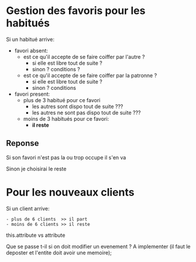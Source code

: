 # Gestion des favoris pour les habitués

Si un habitué arrive:

 + favori absent:
 	- est ce qu'il accepte de se faire coiffer par l'autre ?
 		* si elle est libre tout de suite ?
 		* sinon ? conditions ?
 	- est ce qu'il accepte de se faire coiffer par la patronne ?
 		* si elle est libre tout de suite ?
 		* sinon ? conditions
 + favori present:
 	- plus de 3 habitué pour ce favori
 		* les autres sont dispo tout de suite ???
 		* les autres ne sont pas dispo tout de suite ???
 	- moins de 3 habitués pour ce favori:
 		* __il reste__


 ## Reponse

 Si son favori n'est pas la ou trop occupe il s'en va

 Sinon je choisirai le reste


# Pour les nouveaux clients

Si un client arrive:

 	- plus de 6 clients  >> il part
 	- moins de 6 clients >> il reste

 this.attribute vs attribute

 Que se passe t-il si on doit modifier un evenement ? A implementer (il faut le deposter et l'entite doit avoir une memoire);
